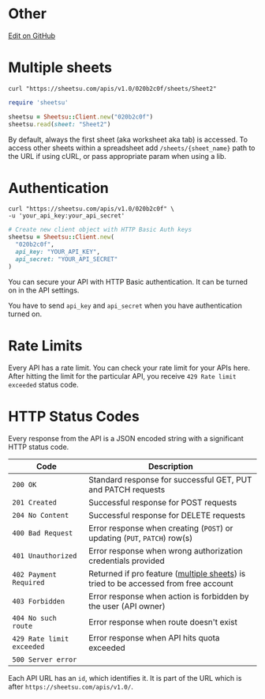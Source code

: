 # Other
<a href="//github.com/sheetsu/docs/tree/master/source/includes/_other.md" target="_blank" class="gh-button"><i class="fa fa-github"></i> Edit on GitHub</a>

# Multiple sheets
```shell
curl "https://sheetsu.com/apis/v1.0/020b2c0f/sheets/Sheet2"
```

```ruby
require 'sheetsu'

sheetsu = Sheetsu::Client.new("020b2c0f")
sheetsu.read(sheet: "Sheet2")
```

By default, always the first sheet (aka worksheet aka tab) is accessed. To access other sheets within a spreadsheet add `/sheets/{sheet_name}` path to the URL if using cURL, or pass appropriate param when using a lib.

# Authentication
```shell
curl "https://sheetsu.com/apis/v1.0/020b2c0f" \
-u 'your_api_key:your_api_secret'
```

```ruby
# Create new client object with HTTP Basic Auth keys
sheetsu = Sheetsu::Client.new(
  "020b2c0f",
  api_key: "YOUR_API_KEY",
  api_secret: "YOUR_API_SECRET"
)
```

You can secure your API with HTTP Basic authentication. It can be turned on in the API settings.

You have to send `api_key` and `api_secret` when you have authentication turned on.

# Rate Limits
Every API has a rate limit. You can check your rate limit for your APIs here. After hitting the limit for the particular API, you receive `429 Rate limit exceeded` status code.

# HTTP Status Codes
Every response from the API is a JSON encoded string with a significant HTTP status code.

Code | Description
-----|------------
`200 OK` | Standard response for successful GET, PUT and PATCH requests
`201 Created` | Successful response for POST requests
`204 No Content` | Successful response for DELETE requests
`400 Bad Request` | Error response when creating (`POST`) or updating (`PUT`, `PATCH`) row(s)
`401 Unauthorized` | Error response when wrong authorization credentials provided
`402 Payment Required` | Returned if pro feature ([multiple sheets](#multiple-sheets)) is tried to be accessed from free account
`403 Forbidden` | Error response when action is forbidden by the user (API owner)
`404 No such route` | Error response when route doesn't exist
`429 Rate limit exceeded` | Error response when API hits quota exceeded
`500 Server error` | 

Each API URL has an `id`, which identifies it. It is part of the URL which is after `https://sheetsu.com/apis/v1.0/`.
